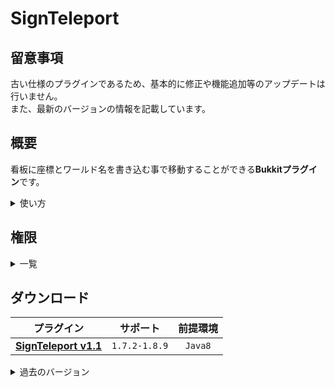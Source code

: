 SignTeleport
==========

## 留意事項
古い仕様のプラグインであるため、基本的に修正や機能追加等のアップデートは行いません。  
また、最新のバージョンの情報を記載しています。

概要
-----------
看板に座標とワールド名を書き込む事で移動することができる**Bukkitプラグイン**です。  
<details>
<summary>使い方</summary>

看板の記述方法
```
   [Teleport]
   <worldname>
      x/y/z

      [TP]
   <worldname>
      x/y/z
```

記述例
```
    [Teleport]
      world
    100/10/200
```
</details>

権限
-----------
<details>
<summary>一覧</summary>

| 権限 | 説明 |
|:---|:---|
| signteleport.tp | テレポートを行うために必要です。 |
</details>


ダウンロード
-----------
| プラグイン | サポート | 前提環境 |
|:---:|:---:|:---:|
| [**SignTeleport v1.1**](https://github.com/yuttyann/FileArchive/raw/main/SignTeleport/jar/1.1/SignTeleport%20v1.1.jar) | `1.7.2-1.8.9` | `Java8` |

<details>
<summary>過去のバージョン</summary>

| プラグイン | サポート | 前提環境 |
|:---:|:---:|:---:|
| [SignTeleport v1.0](https://github.com/yuttyann/FileArchive/raw/main/SignTeleport/jar/1.0/SignTeleport%20v1.0.jar) | `1.7.2-1.8.9` | `Java8` |
</details>
